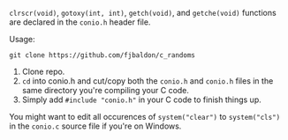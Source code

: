`clrscr(void)`, `gotoxy(int, int)`, `getch(void)`, and `getche(void)` functions are declared in the `conio.h` header file. 


Usage:
```
git clone https://github.com/fjbaldon/c_randoms
```
1. Clone repo.
2. `cd` into conio.h and cut/copy both the `conio.h` and `conio.h` files in the same directory you're compiling your C code.
3. Simply add `#include "conio.h"` in your C code to finish things up.

You might want to edit all occurences of `system("clear")` to `system("cls")` in the `conio.c` source file if you're on Windows.
